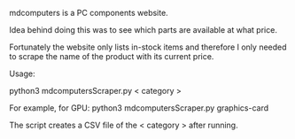 mdcomputers is a PC components website.

Idea behind doing this was to see which parts are available at what price.

Fortunately the website only lists in-stock items and therefore I only needed to scrape the name of the product with its current price.

Usage: 

python3 mdcomputersScraper.py < category >

For example, for GPU:
python3 mdcomputersScraper.py graphics-card

The script creates a CSV file of the < category > after running.